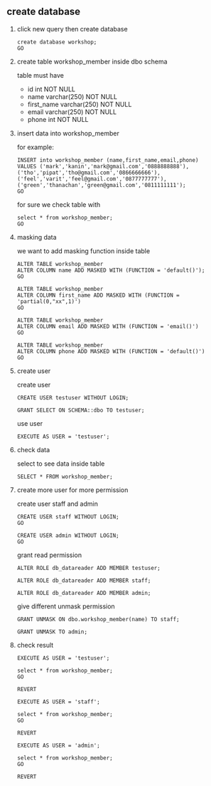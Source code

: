 ## create database

1. click new query then create database

    ```
    create database workshop;
    GO
    ```

2. create table workshop_member inside dbo schema

    table must have 

    - id int NOT NULL
    - name varchar(250) NOT NULL
    - first_name varchar(250) NOT NULL
    - email varchar(250) NOT NULL
    - phone int NOT NULL

3. insert data into workshop_member

    for example:
    ```
    INSERT into workshop_member (name,first_name,email,phone)
    VALUES ('mark','kanin','mark@gmail.com','0888888888'),
    ('tho','pipat','tho@gmail.com','0866666666'),
    ('feel','varit','feel@gmail.com','0877777777'),
    ('green','thanachan','green@gmail.com','0811111111');
    GO
    ```
    for sure we check table with

    ```
    select * from workshop_member;
    GO
    ```

4. masking data 

    we want to add masking function inside table

    ```
    ALTER TABLE workshop_member 
    ALTER COLUMN name ADD MASKED WITH (FUNCTION = 'default()');
    GO

    ALTER TABLE workshop_member 
    ALTER COLUMN first_name ADD MASKED WITH (FUNCTION = 'partial(0,"xx",1)')
    GO

    ALTER TABLE workshop_member 
    ALTER COLUMN email ADD MASKED WITH (FUNCTION = 'email()')
    GO

    ALTER TABLE workshop_member 
    ALTER COLUMN phone ADD MASKED WITH (FUNCTION = 'default()')
    GO
    ```

5. create user

    create user

    ```
    CREATE USER testuser WITHOUT LOGIN;

    GRANT SELECT ON SCHEMA::dbo TO testuser;
    ```

    use user 

    ```
    EXECUTE AS USER = 'testuser';
    ```

6. check data

    select to see data inside table

    ```
    SELECT * FROM workshop_member;
    ```

7. create more user for more permission

    create user staff and admin

    ```
    CREATE USER staff WITHOUT LOGIN;
    GO

    CREATE USER admin WITHOUT LOGIN;
    GO
    ```

    grant read permission

    ```
    ALTER ROLE db_datareader ADD MEMBER testuser;

    ALTER ROLE db_datareader ADD MEMBER staff;

    ALTER ROLE db_datareader ADD MEMBER admin;
    ```

    give different unmask permission
    ```
    GRANT UNMASK ON dbo.workshop_member(name) TO staff;

    GRANT UNMASK TO admin;
    ```

8. check result

    ```
    EXECUTE AS USER = 'testuser';

    select * from workshop_member;
    GO

    REVERT

    EXECUTE AS USER = 'staff';

    select * from workshop_member;
    GO

    REVERT

    EXECUTE AS USER = 'admin';

    select * from workshop_member;
    GO

    REVERT
    ```